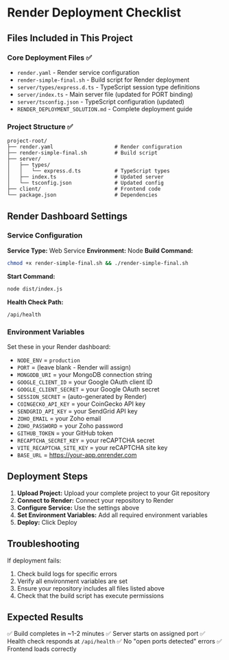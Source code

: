 # Render Deployment Checklist

## Files Included in This Project

### Core Deployment Files ✅
- `render.yaml` - Render service configuration
- `render-simple-final.sh` - Build script for Render deployment
- `server/types/express.d.ts` - TypeScript session type definitions
- `server/index.ts` - Main server file (updated for PORT binding)
- `server/tsconfig.json` - TypeScript configuration (updated)
- `RENDER_DEPLOYMENT_SOLUTION.md` - Complete deployment guide

### Project Structure ✅
```
project-root/
├── render.yaml                    # Render configuration
├── render-simple-final.sh         # Build script
├── server/
│   ├── types/
│   │   └── express.d.ts           # TypeScript types
│   ├── index.ts                   # Updated server
│   └── tsconfig.json              # Updated config
├── client/                        # Frontend code
└── package.json                   # Dependencies
```

## Render Dashboard Settings

### Service Configuration
**Service Type:** Web Service
**Environment:** Node
**Build Command:**
```bash
chmod +x render-simple-final.sh && ./render-simple-final.sh
```

**Start Command:**
```bash
node dist/index.js
```

**Health Check Path:**
```
/api/health
```

### Environment Variables
Set these in your Render dashboard:
- `NODE_ENV` = `production`
- `PORT` = (leave blank - Render will assign)
- `MONGODB_URI` = your MongoDB connection string
- `GOOGLE_CLIENT_ID` = your Google OAuth client ID
- `GOOGLE_CLIENT_SECRET` = your Google OAuth secret
- `SESSION_SECRET` = (auto-generated by Render)
- `COINGECKO_API_KEY` = your CoinGecko API key
- `SENDGRID_API_KEY` = your SendGrid API key
- `ZOHO_EMAIL` = your Zoho email
- `ZOHO_PASSWORD` = your Zoho password
- `GITHUB_TOKEN` = your GitHub token
- `RECAPTCHA_SECRET_KEY` = your reCAPTCHA secret
- `VITE_RECAPTCHA_SITE_KEY` = your reCAPTCHA site key
- `BASE_URL` = https://your-app.onrender.com

## Deployment Steps

1. **Upload Project:** Upload your complete project to your Git repository
2. **Connect to Render:** Connect your repository to Render
3. **Configure Service:** Use the settings above
4. **Set Environment Variables:** Add all required environment variables
5. **Deploy:** Click Deploy

## Troubleshooting

If deployment fails:
1. Check build logs for specific errors
2. Verify all environment variables are set
3. Ensure your repository includes all files listed above
4. Check that the build script has execute permissions

## Expected Results

✅ Build completes in ~1-2 minutes
✅ Server starts on assigned port
✅ Health check responds at `/api/health`
✅ No "open ports detected" errors
✅ Frontend loads correctly